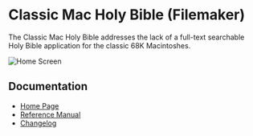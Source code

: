 # Classic Mac Holy Bible (Filemaker)

The Classic Mac Holy Bible addresses the lack of a full-text searchable Holy Bible application for the classic 68K Macintoshes.

![Home Screen](/Help/Screens/Home-plain.png?raw=true)

## Documentation

* [Home Page](https://xephem.github.io/XEphem/Site/xephem.html)
* [Reference Manual](https://xephem.github.io/XEphem/Site/help/xephem.html)
* [Changelog](https://xephem.github.io/XEphem/Site/changes.html)

